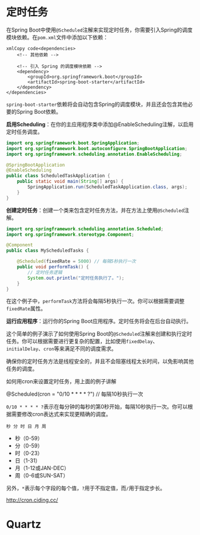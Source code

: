 # 定时任务

在Spring Boot中使用`@Scheduled`注解来实现定时任务，你需要引入Spring的调度模块依赖。在`pom.xml`文件中添加以下依赖：

```
xmlCopy code<dependencies>
    <!-- 其他依赖 -->

    <!-- 引入 Spring 的调度模块依赖 -->
    <dependency>
        <groupId>org.springframework.boot</groupId>
        <artifactId>spring-boot-starter</artifactId>
    </dependency>
</dependencies>
```

`spring-boot-starter`依赖将会自动包含Spring的调度模块，并且还会包含其他必要的Spring Boot依赖。



**启用Scheduling**：在你的主应用程序类中添加@EnableScheduling注解，以启用定时任务调度。

```java
import org.springframework.boot.SpringApplication;
import org.springframework.boot.autoconfigure.SpringBootApplication;
import org.springframework.scheduling.annotation.EnableScheduling;

@SpringBootApplication
@EnableScheduling
public class ScheduledTaskApplication {
    public static void main(String[] args) {
        SpringApplication.run(ScheduledTaskApplication.class, args);
    }
}

```

**创建定时任务**：创建一个类来包含定时任务方法，并在方法上使用`@Scheduled`注解。

```java
import org.springframework.scheduling.annotation.Scheduled;
import org.springframework.stereotype.Component;

@Component
public class MyScheduledTasks {

    @Scheduled(fixedRate = 5000) // 每隔5秒执行一次
    public void performTask() {
        // 定时任务逻辑
        System.out.println("定时任务执行了。");
    }
}

```

在这个例子中，`performTask`方法将会每隔5秒执行一次。你可以根据需要调整`fixedRate`属性。



**运行应用程序**：运行你的Spring Boot应用程序。定时任务将会在后台自动执行。

这个简单的例子演示了如何使用Spring Boot的`@Scheduled`注解来创建和执行定时任务。你可以根据需要进行更复杂的配置，比如使用`fixedDelay`、`initialDelay`、`cron`等来满足不同的调度需求。

确保你的定时任务方法是线程安全的，并且不会阻塞线程太长时间，以免影响其他任务的调度。



如何用cron来设置定时任务，用上面的例子讲解

@Scheduled(cron = "0/10 * * * * ?") // 每隔10秒执行一次



`0/10 * * * * ?`表示在每分钟的每秒的第0秒开始，每隔10秒执行一次。你可以根据需要修改cron表达式来实现更精确的调度。

```
秒 分 时 日 月 周
```



- 秒（0-59）
- 分（0-59）
- 时（0-23）
- 日（1-31）
- 月（1-12或JAN-DEC）
- 周（0-6或SUN-SAT）

另外，`*`表示每个字段的每个值，`?`用于不指定值，而`/`用于指定步长。

http://cron.ciding.cc/



# Quartz


